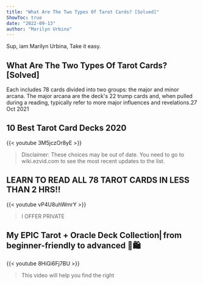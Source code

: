 ```yaml
---
title: "What Are The Two Types Of Tarot Cards? [Solved]"
ShowToc: true 
date: "2022-09-13"
author: "Marilyn Urbina" 
---
```


Sup, iam Marilyn Urbina, Take it easy.
## What Are The Two Types Of Tarot Cards? [Solved]
 Each includes 78 cards divided into two groups: the major and minor arcana. The major arcana are the deck's 22 trump cards and, when pulled during a reading, typically refer to more major influences and revelations.27 Oct 2021

## 10 Best Tarot Card Decks 2020
{{< youtube 3M5jczOr8yE >}}
>Disclaimer: These choices may be out of date. You need to go to wiki.ezvid.com to see the most recent updates to the list.

## LEARN TO READ ALL 78 TAROT CARDS IN LESS THAN 2 HRS!!
{{< youtube vP4U8uhWmrY >}}
>I OFFER PRIVATE 

## My EPIC Tarot + Oracle Deck Collection⎜from beginner-friendly to advanced 🔮🛍
{{< youtube 8HiGi6Fj7BU >}}
>This video will help you find the right 

